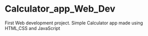 # Calculator_app_Web_Dev
First Web development project. 
Simple Calculator app made using HTML,CSS and JavaScript

